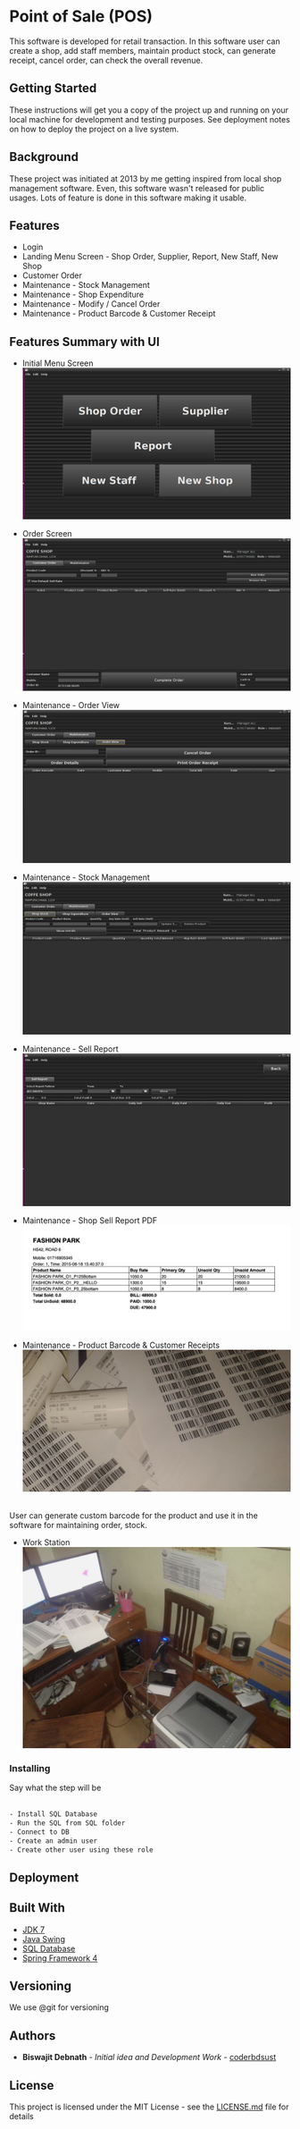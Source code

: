 # Point of Sale (POS)

This software is developed for retail transaction. In this software user can create a shop, add staff members, maintain product stock, can generate receipt, cancel order, can check the overall revenue.

## Getting Started

These instructions will get you a copy of the project up and running on your local machine for development and testing purposes. See deployment notes on how to deploy the project on a live system.

## Background

These project was initiated at 2013 by me getting inspired from local shop management software. Even, this software wasn't released for public usages. Lots of feature is done in this software making it usable.

## Features

* Login
* Landing Menu Screen - Shop Order, Supplier, Report, New Staff, New Shop
* Customer Order
* Maintenance - Stock Management
* Maintenance - Shop Expenditure
* Maintenance - Modify / Cancel Order
* Maintenance - Product Barcode & Customer Receipt


## Features Summary with UI

* Initial Menu Screen
![Intial Menu](https://github.com/coderbdsust/pos/blob/master/png/menu.png)

* Order Screen
![Order Screen](https://github.com/coderbdsust/pos/blob/master/png/order.png)

* Maintenance - Order View
![Previous Order List](https://github.com/coderbdsust/pos/blob/master/png/previous%20order%20list.png)

* Maintenance - Stock Management
![Shop Product Stock](https://github.com/coderbdsust/pos/blob/master/png/shop_stock.png)

* Maintenance - Sell Report
![Shop Sell Report 1](https://github.com/coderbdsust/pos/blob/master/png/report.png)

* Maintenance - Shop Sell Report PDF
![Shop Sell Report 2](https://github.com/coderbdsust/pos/blob/master/png/stock_report.png)

* Maintenance - Product Barcode & Customer Receipts
![Product Barcode](https://github.com/coderbdsust/pos/blob/master/png/barcode_n_receipt.jpg)

<br/>User can generate custom barcode for the product and use it in the software for maintaining order, stock.

* Work Station
![Station](https://github.com/coderbdsust/pos/blob/master/png/software_workstation.jpg)

### Installing
Say what the step will be

```

- Install SQL Database
- Run the SQL from SQL folder
- Connect to DB
- Create an admin user
- Create other user using these role

```

## Deployment

## Built With
* [JDK 7](https://www.oracle.com/de/java/technologies/javase/javase7-archive-downloads.html "JDK 7 Home Page")
* [Java Swing](https://docs.oracle.com/javase/tutorial/uiswing/ "Java Swing")
* [SQL Database](https://www.mysql.com/ "SQL Database")
* [Spring Framework 4](https://spring.io/ "Spring Framework")


## Versioning

We use @git for versioning

## Authors

* **Biswajit Debnath** - *Initial idea and Development Work* - [coderbdsust](https://www.linkedin.com/in/coderbd/)

## License

This project is licensed under the MIT License - see the [LICENSE.md](LICENSE.md) file for details